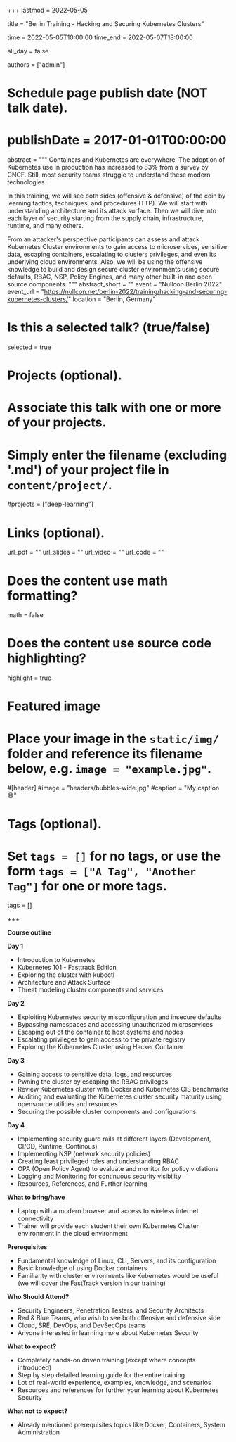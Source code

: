 +++
lastmod = 2022-05-05

title = "Berlin Training - Hacking and Securing Kubernetes Clusters"

time = 2022-05-05T10:00:00
time_end = 2022-05-07T18:00:00

all_day = false

authors = ["admin"]


# Schedule page publish date (NOT talk date).
# publishDate = 2017-01-01T00:00:00

abstract = """
Containers and Kubernetes are everywhere. The adoption of Kubernetes use in production has increased to 83% from a survey by CNCF. Still, most security teams struggle to understand these modern technologies.

In this training, we will see both sides (offensive & defensive) of the coin by learning tactics, techniques, and procedures (TTP). We will start with understanding architecture and its attack surface. Then we will dive into each layer of security starting from the supply chain, infrastructure, runtime, and many others.

From an attacker's perspective participants can assess and attack Kubernetes Cluster environments to gain access to microservices, sensitive data, escaping containers, escalating to clusters privileges, and even its underlying cloud environments. Also, we will be using the offensive knowledge to build and design secure cluster environments using secure defaults, RBAC, NSP, Policy Engines, and many other built-in and open source components.
"""
abstract_short = ""
event = "Nullcon Berlin 2022"
event_url = "https://nullcon.net/berlin-2022/training/hacking-and-securing-kubernetes-clusters/"
location = "Berlin, Germany"

# Is this a selected talk? (true/false)
selected = true

# Projects (optional).
#   Associate this talk with one or more of your projects.
#   Simply enter the filename (excluding '.md') of your project file in `content/project/`.
#projects = ["deep-learning"]

# Links (optional).
url_pdf = ""
url_slides = ""
url_video = ""
url_code = ""

# Does the content use math formatting?
math = false

# Does the content use source code highlighting?
highlight = true

# Featured image
# Place your image in the `static/img/` folder and reference its filename below, e.g. `image = "example.jpg"`.

#[header]
#image = "headers/bubbles-wide.jpg"
#caption = "My caption :smile:"

# Tags (optional).
#   Set `tags = []` for no tags, or use the form `tags = ["A Tag", "Another Tag"]` for one or more tags.
tags = []

+++

**Course outline**

**Day 1**

* Introduction to Kubernetes
* Kubernetes 101 - Fasttrack Edition
* Exploring the cluster with kubectl
* Architecture and Attack Surface
* Threat modeling cluster components and services

**Day 2**

* Exploiting Kubernetes security misconfiguration and insecure defaults
* Bypassing namespaces and accessing unauthorized microservices
* Escaping out of the container to host systems and nodes
* Escalating privileges to gain access to the private registry
* Exploring the Kubernetes Cluster using Hacker Container

**Day 3**

* Gaining access to sensitive data, logs, and resources
* Pwning the cluster by escaping the RBAC privileges
* Review Kubernetes cluster with Docker and Kubernetes CIS benchmarks
* Auditing and evaluating the Kubernetes cluster security maturity using opensource utilities and resources
* Securing the possible cluster components and configurations

**Day 4**

* Implementing security guard rails at different layers (Development, CI/CD, Runtime, Continous)
* Implementing NSP (network security policies)
* Creating least privileged roles and understanding RBAC
* OPA (Open Policy Agent) to evaluate and monitor for policy violations
* Logging and Monitoring for continuous security visibility
* Resources, References, and Further learning

**What to bring/have**

* Laptop with a modern browser and access to wireless internet connectivity
* Trainer will provide each student their own Kubernetes Cluster environment in the cloud environment

**Prerequisites**

* Fundamental knowledge of Linux, CLI, Servers, and its configuration
* Basic knowledge of using Docker containers
* Familiarity with cluster environments like Kubernetes would be useful (we will cover the FastTrack version in our training)

**Who Should Attend?**

* Security Engineers, Penetration Testers, and Security Architects
* Red & Blue Teams, who wish to see both offensive and defensive side
* Cloud, SRE, DevOps, and DevSecOps teams
* Anyone interested in learning more about Kubernetes Security

**What to expect?**

* Completely hands-on driven training (except where concepts introduced)
* Step by step detailed learning guide for the entire training
* Lot of real-world experience, examples, knowledge, and scenarios
* Resources and references for further your learning about Kubernetes Security

**What not to expect?**

* Already mentioned prerequisites topics like Docker, Containers, System Administration
